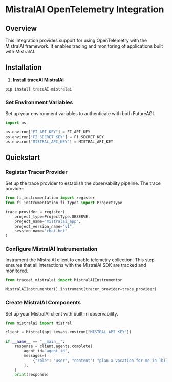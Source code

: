 # MistralAI OpenTelemetry Integration

## Overview
This integration provides support for using OpenTelemetry with the MistralAI framework. It enables tracing and monitoring of applications built with MistralAI.

## Installation

1. **Install traceAI MistralAI**

```bash
pip install traceAI-mistralai
```


### Set Environment Variables
Set up your environment variables to authenticate with both FutureAGI.

```python
import os

os.environ["FI_API_KEY"] = FI_API_KEY
os.environ["FI_SECRET_KEY"] = FI_SECRET_KEY
os.environ["MISTRAL_API_KEY"] = MISTRAL_API_KEY
```

## Quickstart

### Register Tracer Provider
Set up the trace provider to establish the observability pipeline. The trace provider:

```python
from fi_instrumentation import register
from fi_instrumentation.fi_types import ProjectType

trace_provider = register(
    project_type=ProjectType.OBSERVE,
    project_name="mistralai_app",
    project_version_name="v1",
    session_name="chat-bot"
)
```

### Configure MistralAI Instrumentation
Instrument the MistralAI client to enable telemetry collection. This step ensures that all interactions with the MistralAI SDK are tracked and monitored.

```python
from traceai_mistralai import MistralAIInstrumentor

MistralAIInstrumentor().instrument(tracer_provider=trace_provider)
```

### Create MistralAI Components
Set up your MistralAI client with built-in observability.

```python
from mistralai import Mistral

client = Mistral(api_key=os.environ["MISTRAL_API_KEY"])

if __name__ == "__main__":
    response = client.agents.complete(
        agent_id="agent_id",
        messages=[
            {"role": "user", "content": "plan a vacation for me in Tbilisi"},
        ],
    )
    print(response)
```

